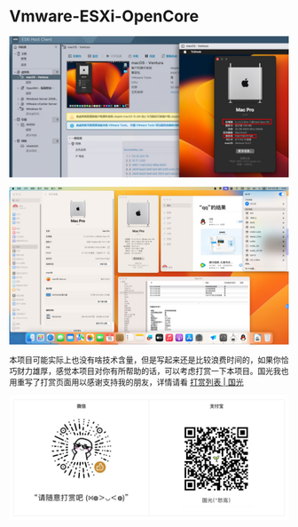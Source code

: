 # Vmware-ESXi-OpenCore

![](esxi.jpg)

![](screenshot.jpg) 

本项目可能实际上也没有啥技术含量，但是写起来还是比较浪费时间的，如果你恰巧财力雄厚，感觉本项目对你有所帮助的话，可以考虑打赏一下本项目。国光我也用重写了打赏页面用以感谢支持我的朋友，详情请看 [打赏列表 | 国光](https://www.sqlsec.com/reward/) 

![](reward.jpg)


